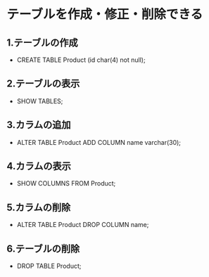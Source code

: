 # テーブルを作成・修正・削除できる

## 1.テーブルの作成

- CREATE TABLE Product
  (id char(4) not null);

## 2.テーブルの表示

- SHOW TABLES;

## 3.カラムの追加

- ALTER TABLE Product ADD COLUMN name varchar(30);

## 4.カラムの表示

- SHOW COLUMNS FROM Product;

## 5.カラムの削除

- ALTER TABLE Product DROP COLUMN name;

## 6.テーブルの削除

- DROP TABLE Product;
